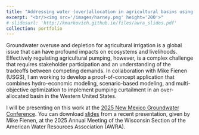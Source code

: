 ```yaml
---
title: "Addressing water (over)allocation in agricultural basins using multi-objective optimization and hydro-economic modeling"
excerpt: "<br/><img src='/images/harney.png' height='200'>"
# slidesurl: 'http://kmarkovich.github.io/files/awra_slides.pdf'
collection: portfolio
---
```


Groundwater overuse and depletion for agricultural irrigation is a global issue that can have profound impacts on ecosystems and livelihoods. Effectively regulating agricultural pumping, however, is a complex challenge that requires stakeholder participation and an understanding of the tradeoffs between competing demands. In collaboration with Mike Fienen (USGS), I am working to develop a proof-of-concept application that combines hydro-economic modeling, scenario-based modeling, and multi-objective optimization to implement pumping curtailment in an over-allocated basin in the Western United States. 

I will be presenting on this work at the [2025 New Mexico Groundwater Conference](https://agwt.org/event/2025-new-mexico-groundwater-conference/). You can download [slides](http://kmarkovich.github.io/files/4C_Markovich_Fienen.pdf) from a recent presentation, given by Mike Fienen, at the 2025 Annual Meeting of the Wisconsin Section of the American Water Resources Association (AWRA).

